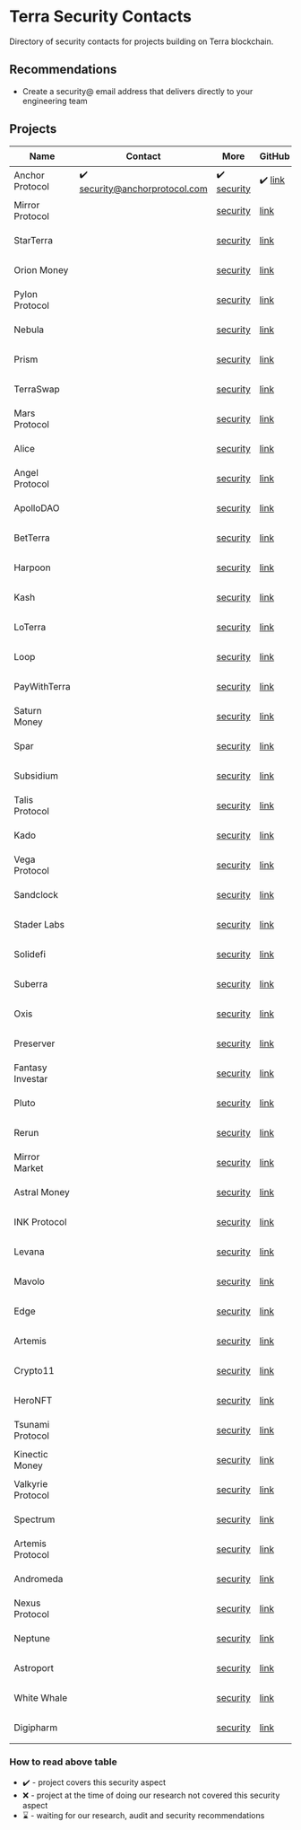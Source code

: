 # Terra Security Contacts

Directory of security contacts for projects building on Terra blockchain.

## Recommendations

* Create a security@ email address that delivers directly to your engineering team

## Projects

| Name | Contact | More | GitHub | Twitter | 👓 |
| ---  | --- | --- |--- |--- |--- |
| Anchor Protocol | ✔️ security@anchorprotocol.com | ✔️ [security](https://docs.anchorprotocol.com/security) | ✔️ [link](https://github.com/Anchor-Protocol) | [anchor_protocol](https://twitter.com/anchor_protocol) | ⌛ [link](https://github.com/auditmos/)
| Mirror Protocol | | [security]() | [link](https://github.com/) | [](https://twitter.com/) | ⌛ [link](https://github.com/auditmos/)
| StarTerra | | [security]() | [link](https://github.com/) | [](https://twitter.com/) | ⌛ [link](https://github.com/auditmos/)
| Orion Money | | [security]() | [link](https://github.com/) | [](https://twitter.com/) | ⌛ [link](https://github.com/auditmos/)
| Pylon Protocol | | [security]() | [link](https://github.com/) | [](https://twitter.com/) | ⌛ [link](https://github.com/auditmos/)
| Nebula | | [security]() | [link](https://github.com/) | [](https://twitter.com/) | ⌛ [link](https://github.com/auditmos/)
| Prism | | [security]() | [link](https://github.com/) | [](https://twitter.com/) | ⌛ [link](https://github.com/auditmos/)
| TerraSwap | | [security]() | [link](https://github.com/) | [](https://twitter.com/) | ⌛ [link](https://github.com/auditmos/)
| Mars Protocol | | [security]() | [link](https://github.com/) | [](https://twitter.com/) | ⌛ [link](https://github.com/auditmos/)
| Alice | | [security]() | [link](https://github.com/) | [](https://twitter.com/) | ⌛ [link](https://github.com/auditmos/)
| Angel Protocol | | [security]() | [link](https://github.com/) | [](https://twitter.com/) | ⌛ [link](https://github.com/auditmos/)
| ApolloDAO | | [security]() | [link](https://github.com/) | [](https://twitter.com/) | ⌛ [link](https://github.com/auditmos/)
| BetTerra | | [security]() | [link](https://github.com/) | [](https://twitter.com/) | ⌛ [link](https://github.com/auditmos/)
| Harpoon | | [security]() | [link](https://github.com/) | [](https://twitter.com/) | ⌛ [link](https://github.com/auditmos/)
| Kash | | [security]() | [link](https://github.com/) | [](https://twitter.com/) | ⌛ [link](https://github.com/auditmos/)
| LoTerra | | [security]() | [link](https://github.com/) | [](https://twitter.com/) | ⌛ [link](https://github.com/auditmos/)
| Loop | | [security]() | [link](https://github.com/) | [](https://twitter.com/) | ⌛ [link](https://github.com/auditmos/)
| PayWithTerra | | [security]() | [link](https://github.com/) | [](https://twitter.com/) | ⌛ [link](https://github.com/auditmos/)
| Saturn Money | | [security]() | [link](https://github.com/) | [](https://twitter.com/) | ⌛ [link](https://github.com/auditmos/)
| Spar | | [security]() | [link](https://github.com/) | [](https://twitter.com/) | ⌛ [link](https://github.com/auditmos/)
| Subsidium | | [security]() | [link](https://github.com/) | [](https://twitter.com/) | ⌛ [link](https://github.com/auditmos/)
| Talis Protocol | | [security]() | [link](https://github.com/) | [](https://twitter.com/) | ⌛ [link](https://github.com/auditmos/)
| Kado | | [security]() | [link](https://github.com/) | [](https://twitter.com/) | ⌛ [link](https://github.com/auditmos/)
| Vega Protocol | | [security]() | [link](https://github.com/) | [](https://twitter.com/) | ⌛ [link](https://github.com/auditmos/)
| Sandclock | | [security]() | [link](https://github.com/) | [](https://twitter.com/) | ⌛ [link](https://github.com/auditmos/)
| Stader Labs | | [security]() | [link](https://github.com/) | [](https://twitter.com/) | ⌛ [link](https://github.com/auditmos/)
| Solidefi | | [security]() | [link](https://github.com/) | [](https://twitter.com/) | ⌛ [link](https://github.com/auditmos/)
| Suberra | | [security]() | [link](https://github.com/) | [](https://twitter.com/) | ⌛ [link](https://github.com/auditmos/)
| Oxis | | [security]() | [link](https://github.com/) | [](https://twitter.com/) | ⌛ [link](https://github.com/auditmos/)
| Preserver | | [security]() | [link](https://github.com/) | [](https://twitter.com/) | ⌛ [link](https://github.com/auditmos/)
| Fantasy Investar | | [security]() | [link](https://github.com/) | [](https://twitter.com/) | ⌛ [link](https://github.com/auditmos/)
| Pluto | | [security]() | [link](https://github.com/) | [](https://twitter.com/) | ⌛ [link](https://github.com/auditmos/)
| Rerun | | [security]() | [link](https://github.com/) | [](https://twitter.com/) | ⌛ [link](https://github.com/auditmos/)
| Mirror Market | | [security]() | [link](https://github.com/) | [](https://twitter.com/) | ⌛ [link](https://github.com/auditmos/)
| Astral Money | | [security]() | [link](https://github.com/) | [](https://twitter.com/) | ⌛ [link](https://github.com/auditmos/)
| INK Protocol | | [security]() | [link](https://github.com/) | [](https://twitter.com/) | ⌛ [link](https://github.com/auditmos/)
| Levana | | [security]() | [link](https://github.com/) | [](https://twitter.com/) | ⌛ [link](https://github.com/auditmos/)
| Mavolo | | [security]() | [link](https://github.com/) | [](https://twitter.com/) | ⌛ [link](https://github.com/auditmos/)
| Edge | | [security]() | [link](https://github.com/) | [](https://twitter.com/) | ⌛ [link](https://github.com/auditmos/)
| Artemis | | [security]() | [link](https://github.com/) | [](https://twitter.com/) | ⌛ [link](https://github.com/auditmos/)
| Crypto11 | | [security]() | [link](https://github.com/) | [](https://twitter.com/) | ⌛ [link](https://github.com/auditmos/)
| HeroNFT | | [security]() | [link](https://github.com/) | [](https://twitter.com/) | ⌛ [link](https://github.com/auditmos/)
| Tsunami Protocol | | [security]() | [link](https://github.com/) | [](https://twitter.com/) | ⌛ [link](https://github.com/auditmos/)
| Kinectic Money | | [security]() | [link](https://github.com/) | [](https://twitter.com/) | ⌛ [link](https://github.com/auditmos/)
| Valkyrie Protocol | | [security]() | [link](https://github.com/) | [](https://twitter.com/) | ⌛ [link](https://github.com/auditmos/)
| Spectrum | | [security]() | [link](https://github.com/) | [](https://twitter.com/) | ⌛ [link](https://github.com/auditmos/)
| Artemis Protocol | | [security]() | [link](https://github.com/) | [](https://twitter.com/) | ⌛ [link](https://github.com/auditmos/)
| Andromeda | | [security]() | [link](https://github.com/) | [](https://twitter.com/) | ⌛ [link](https://github.com/auditmos/)
| Nexus Protocol | | [security]() | [link](https://github.com/) | [](https://twitter.com/) | ⌛ [link](https://github.com/auditmos/)
| Neptune | | [security]() | [link](https://github.com/) | [](https://twitter.com/) | ⌛ [link](https://github.com/auditmos/)
| Astroport | | [security]() | [link](https://github.com/) | [](https://twitter.com/) | ⌛ [link](https://github.com/auditmos/)
| White Whale | | [security]() | [link](https://github.com/) | [](https://twitter.com/) | ⌛ [link](https://github.com/auditmos/)
| Digipharm | | [security]() | [link](https://github.com/) | [](https://twitter.com/) | ⌛ [link](https://github.com/auditmos/)

### How to read above table

* ✔️ - project covers this security aspect
* ❌ - project at the time of doing our research not covered this security aspect
* ⌛ - waiting for our research, audit and security recommendations
